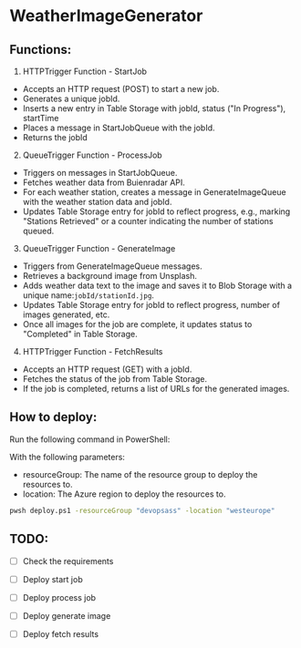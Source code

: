 # WeatherImageGenerator

## Functions:
1. HTTPTrigger Function - StartJob
- Accepts an HTTP request (POST) to start a new job.
- Generates a unique jobId.
- Inserts a new entry in Table Storage with jobId, status ("In Progress"), startTime
- Places a message in StartJobQueue with the jobId.
- Returns the jobId

2. QueueTrigger Function - ProcessJob
- Triggers on messages in StartJobQueue.
- Fetches weather data from Buienradar API.
- For each weather station, creates a message in GenerateImageQueue with the weather station data and jobId.
- Updates Table Storage entry for jobId to reflect progress, e.g., marking "Stations Retrieved" or a counter indicating the number of stations queued.

3. QueueTrigger Function - GenerateImage
- Triggers from GenerateImageQueue messages.
- Retrieves a background image from Unsplash.
- Adds weather data text to the image and saves it to Blob Storage with a unique name:`jobId/stationId.jpg`.
- Updates Table Storage entry for jobId to reflect progress, number of images generated, etc.
- Once all images for the job are complete, it updates status to "Completed" in Table Storage.

4. HTTPTrigger Function - FetchResults
- Accepts an HTTP request (GET) with a jobId.
- Fetches the status of the job from Table Storage.
- If the job is completed, returns a list of URLs for the generated images.


## How to deploy:
Run the following command in PowerShell:

With the following parameters:
- resourceGroup: The name of the resource group to deploy the resources to.
- location: The Azure region to deploy the resources to.
```bash
pwsh deploy.ps1 -resourceGroup "devopsass" -location "westeurope"
```

## TODO:
- [ ] Check the requirements
- [ ] Deploy start job
- [ ] Deploy process job
- [ ] Deploy generate image
- [ ] Deploy fetch results



